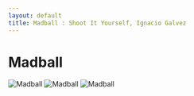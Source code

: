 ```yaml
---
layout: default
title: Madball : Shoot It Yourself, Ignacio Galvez
---
```


# Madball

![Madball](http://assets.farmhouse.co/publishing/1-shoot-it-yourself/images/madball-1.jpg)
![Madball](http://assets.farmhouse.co/publishing/1-shoot-it-yourself/images/madball-2.jpg)
![Madball](http://assets.farmhouse.co/publishing/1-shoot-it-yourself/images/madball-3.jpg)
